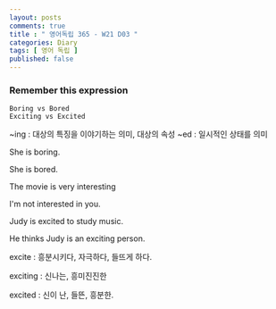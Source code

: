 ```yaml
---
layout: posts
comments: true
title : " 영어독립 365 - W21 D03 "
categories: Diary
tags: [ 영어 독립 ]
published: false
---
```


### Remember this expression

```
Boring vs Bored
Exciting vs Excited
```

~ing : 대상의 특징을 이야기하는 의미, 대상의 속성
~ed : 일시적인 상태를 의미

She is boring.

She is bored.

The movie is very interesting

I'm not interested in you.

Judy is excited to study music.

He thinks Judy is an exciting person.

excite
 : 흥분시키다, 자극하다, 들뜨게 하다.

exciting
 : 신나는, 흥미진진한

excited
 : 신이 난, 들뜬, 흥분한.